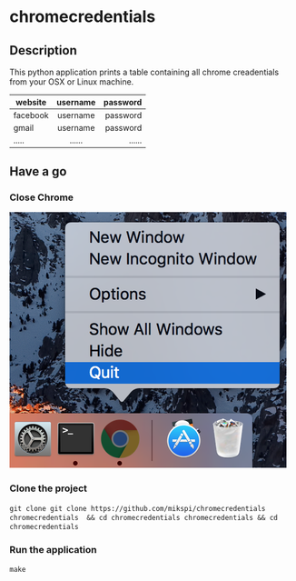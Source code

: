 # chromecredentials

## Description

This python application prints a table containing all chrome creadentials from your OSX or Linux machine.

| website  |    username   |  password |
|----------|:-------------:|----------:|
| facebook |   username    |  password |
|   gmail  |   username    |  password |
|   .....  |    ......     |   ......  |

## Have a go

### Close Chrome

![alt tag](https://github.com/mikspi/chromecredentials/blob/master/resources/closeChrome.png?raw=true)

### Clone the project

	git clone git clone https://github.com/mikspi/chromecredentials chromecredentials  && cd chromecredentials chromecredentials && cd chromecredentials

### Run the application

	make